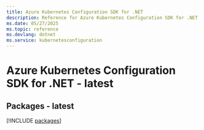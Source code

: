 ```yaml
---
title: Azure Kubernetes Configuration SDK for .NET
description: Reference for Azure Kubernetes Configuration SDK for .NET
ms.date: 05/27/2025
ms.topic: reference
ms.devlang: dotnet
ms.service: kubernetesconfiguration
---
```

# Azure Kubernetes Configuration SDK for .NET - latest
## Packages - latest
[!INCLUDE [packages](kubernetes-configuration-index.md)]